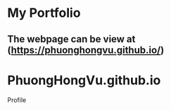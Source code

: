 # My Portfolio 

## The webpage can be view at (https://phuonghongvu.github.io/)

# PhuongHongVu.github.io
Profile
